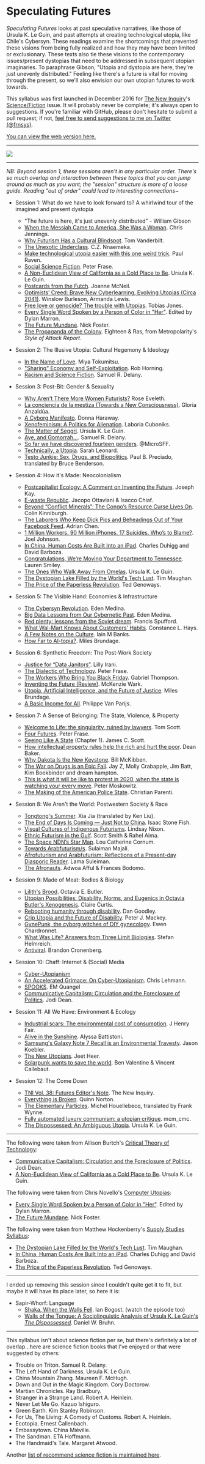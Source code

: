 # Speculating Futures

_Speculating Futures_ looks at past speculative narratives, like those of Ursula K. Le Guin, and past attempts at creating technological utopia, like Chile's Cybersyn. These readings examine the shortcomings that prevented these visions from being fully realized and how they may have been limited or exclusionary. These texts also tie these visions to the contemporary issues/present dystopias that need to be addressed in subsequent utopian imaginaries. To paraphrase Gibson, "Utopia and dystopia are here, they're just unevenly distributed." Feeling like there's a future is vital for moving through the present, so we'll also envision our own utopian futures to work towards.

This syllabus was first launched in December 2016 for [The New Inquiry](http://thenewinquiry.com/)'s [Science/Fiction](http://thenewinquiry.com/features/tni-vol-38-futures-editors-note/) issue. It will probably never be complete; it's always open to suggestions. If you're familiar with GitHub, please don't hesitate to submit a pull request; if not, [feel free to send suggestions to me on Twitter (@frnsys)](https://twitter.com/frnsys).

[You can view the web version here.](http://speculatingfutures.club)

---

![](calvin_and_hobbes.jpg)

---

_NB: Beyond session 1, these sessions aren't in any particular order. There's so much overlap and interaction between these topics that you can jump around as much as you want; the "session" structure is more of a loose guide. Reading "out of order" could lead to interesting connections~_

- Session 1: What do we have to look forward to? A whirlwind tour of the imagined and present dystopia
    - "The future is here, it's just unevenly distributed" - William Gibson
    - [When the Messiah Came to America, She Was a Woman](https://blog.longreads.com/2016/02/25/when-the-messiah-came-to-america-she-was-a-woman/). Chris Jennings.
    - [Why Futurism Has a Cultural Blindspot](http://nautil.us/issue/28/2050/why-futurism-has-a-cultural-blindspot). Tom Vanderbilt.
    - [The Unexotic Underclass](https://miter.mit.edu/the-unexotic-underclass/). C.Z. Nnaemeka.
    - [Make technological utopia easier with this one weird trick](http://futurismic.com/2014/10/12/make-technological-utopia-easier-with-this-one-weird-trick/). Paul Raven.
    - [Social Science Fiction](http://www.peterfrase.com/2010/12/social-science-fiction/). Peter Frase.
    - [A Non-Euclidean View of California as a Cold Place to Be](http://theanarchistlibrary.org/library/ursula-k-le-guin-a-non-euclidean-view-of-california-as-a-cold-place-to-be). Ursula K. Le Guin.
    - [Postcards from the Futch](https://medium.com/message/postcards-from-the-futch-595796d8a45d#.7x8g0skdj). Joanne McNeil.
    - [Optimists’ Creed: Brave New Cyberlearning, Evolving Utopias (Circa 2041)](http://link.springer.com/article/10.1007/s40593-016-0096-x). Winslow Burleson, Armanda Lewis.
    - [Free love or genocide? The trouble with Utopias](http://www.theguardian.com/books/2016/jan/24/trouble-with-utopia-free-love-genocide-thomas-more-500-exhibition). Tobias Jones.
    - [Every Single Word Spoken by a Person of Color in "Her"](https://www.youtube.com/watch?v=wy_z_KKClBE). Edited by Dylan Marron.
    - [The Future Mundane](http://www.core77.com/posts/25678/the-future-mundane-25678). Nick Foster.
    - [The Propaganda of the Colony](http://metropolarity.net/2016/09/style-of-attack-report/). Eighteen & Ras, from Metropolarity's _Style of Attack Report_.

- Session 2: The Illusive Utopia: Cultural Hegemony & Ideology
    - [In the Name of Love](https://www.jacobinmag.com/2014/01/in-the-name-of-love/). Miya Tokumitsu.
    - ["Sharing" Economy and Self-Exploitation](http://thenewinquiry.com/blogs/marginal-utility/sharing-economy-and-self-exploitation/). Rob Horning.
    - [Racism and Science Fiction](http://www.nyrsf.com/racism-and-science-fiction-.html). Samuel R. Delany.

- Session 3: Post-Bit: Gender & Sexuality
    - [Why Aren't There More Women Futurists?](http://www.theatlantic.com/technology/archive/2015/07/futurism-sexism-men/400097/) Rose Eveleth.
    - [La conciencia de la mestiza (Towards a New Consciousness)](https://sites.oxy.edu/ron/msi/05/texts/anzaldua-mestizaconsciousness.pdf). Gloria Anzaldúa.
    - [A Cyborg Manifesto](http://faculty.georgetown.edu/irvinem/theory/Haraway-CyborgManifesto-1.pdf). Donna Haraway.
    - [Xenofeminism: A Politics for Alienation](http://www.laboriacuboniks.net/). Laboria Cuboniks.
    - [The Matter of Seggri](http://poliscifi.pbworks.com/f/leguin.pdf). Ursula K. Le Guin.
    - [Aye, and Gomorrah...](http://strangehorizons.com/2015/20151123/2delany-f.shtml). Samuel R. Delany.
    - [So far we have discovered fourteen genders](https://twitter.com/MicroSFF/status/720991032079462401). @MicroSFF.
    - [Technically, a Utopia](http://bookforum.com/inprint/022_05/15583). Sarah Leonard.
    - [Testo Junkie: Sex, Drugs, and Biopolitics](http://www.e-flux.com/journal/44/60141/testo-junkie-sex-drugs-and-biopolitics/). Paul B. Preciado, translated by Bruce Benderson.

- Session 4: How it's Made: Neocolonialism
    - [Postcapitalist Ecology: A Comment on Inventing the Future](http://thedisorderofthings.com/2015/11/04/postcapitalist-ecology-a-comment-on-inventing-the-future/). Joseph Kay.
    - [E-waste Republic](http://interactive.aljazeera.com/aje/2015/ewaste/index.html). Jacopo Ottaviani & Isacco Chiaf.
    - [Beyond “Conflict Minerals”: The Congo’s Resource Curse Lives On](https://www.dissentmagazine.org/article/beyond-conflict-minerals-the-congos-resource-curse-lives-on). Colin Kinniburgh.
    - [The Laborers Who Keep Dick Pics and Beheadings Out of Your Facebook Feed](http://www.wired.com/2014/10/content-moderation). Adrian Chen.
    - [1 Million Workers. 90 Million iPhones. 17 Suicides. Who’s to Blame?](http://www.wired.com/2011/02/ff_joelinchina/). Joel Johnson.
    - [In China, Human Costs Are Built Into an iPad](http://www.nytimes.com/2012/01/26/business/ieconomy-apples-ipad-and-the-human-costs-for-workers-in-china.html). Charles Duhigg and David Barboza.
    - [Congratulations, We’re Moving Your Department to Tennessee](https://backchannel.com/those-entry-level-startup-jobs-they-re-now-mostly-dead-ends-in-the-boondocks-af3b4066f5dd#.gmwwi6lh0). Lauren Smiley.
    - [The Ones Who Walk Away From Omelas](http://engl210-deykute.wikispaces.umb.edu/file/view/omelas.pdf). Ursula K. Le Guin.
    - [The Dystopian Lake Filled by the World's Tech Lust](http://www.bbc.com/future/story/20150402-the-worst-place-on-earth). Tim Maughan.
    - [The Price of the Paperless Revolution](http://www.vqronline.org/editors-desk/price-paperless-revolution). Ted Genoways.

- Session 5: The Visible Hand: Economies & Infrastructure
    - [The Cybersyn Revolution](https://www.jacobinmag.com/2015/04/allende-chile-beer-medina-cybersyn/). Eden Medina.
    - [Big Data Lessons from Our Cybernetic Past](https://www.youtube.com/watch?v=9qKoaQo9GTw&feature=youtu.be). Eden Medina.
    - [Red plenty: lessons from the Soviet dream](http://www.theguardian.com/books/2010/aug/07/red-plenty-francis-spufford-ussr). Francis Spufford.
    - [What Wal-Mart Knows About Customers' Habits](http://www.nytimes.com/2004/11/14/business/yourmoney/what-walmart-knows-about-customers-habits.html). Constance L. Hays.
    - [A Few Notes on the Culture](http://www.vavatch.co.uk/books/banks/cultnote.htm). Iain M Banks.
    - [How Far to AI-topia?](http://www.milesbrundage.com/blog-posts/how-far-to-ai-topia). Miles Brundage.

- Session 6: Synthetic Freedom: The Post-Work Society
    - [Justice for “Data Janitors”](http://www.publicbooks.org//nonfiction/justice-for-data-janitors). Lilly Irani.
    - [The Dialectic of Technology](https://www.jacobinmag.com/2012/02/the-dialectic-of-technology/). Peter Frase.
    - [The Workers Who Bring You Black Friday](http://www.thenation.com/article/holiday-crush/). Gabriel Thompson.
    - [Inventing the Future (Review)](http://www.publicseminar.org/2015/10/inventing-the-future/). McKenzie Wark.
    - [Utopia, Artificial Intelligence, and the Future of Justice](http://www.milesbrundage.com/uploads/2/1/6/8/21681226/utopiapaperai.pdf). Miles Brundage.
    - [A Basic Income for All](http://bostonreview.net/archives/BR25.5/vanparijs.html). Philippe Van Parijs.

- Session 7: A Sense of Belonging: The State, Violence, & Property
    - [Welcome to Life: the singularity, ruined by lawyers](https://www.youtube.com/watch?v=IFe9wiDfb0E). Tom Scott.
    - [Four Futures](https://www.jacobinmag.com/2011/12/four-futures/). Peter Frase.
    - [Seeing Like A State](https://libcom.org/files/Seeing%20Like%20a%20State%20-%20James%20C.%20Scott.pdf) (Chapter 1). James C. Scott.
    - [How intellectual property rules help the rich and hurt the poor](http://www.pbs.org/newshour/making-sense/column-intellectual-property-rules-help-the-rich/). Dean Baker.
    - [Why Dakota Is the New Keystone](http://www.nytimes.com/2016/10/29/opinion/why-dakota-is-the-new-keystone.html?_r=0). Bill McKibben.
    - [The War on Drugs is an Epic Fail](http://www.nytimes.com/video/opinion/100000004642370/jay-z-the-war-on-drugs-is-an-epic-fail.html). Jay Z, Molly Crabapple, Jim Batt, Kim Boekbinder and dream hampton.
    - [This is what it will be like to protest in 2020, when the state is watching your every move](http://fusion.net/story/362575/protest-2020-future-surveillance-activism-police/). Peter Moskowitz.
    - [The Making of the American Police State](https://www.jacobinmag.com/2015/07/incarceration-capitalism-black-lives-matter/). Christian Parenti.

- Session 8: We Aren't the World: Postwestern Society & Race
    - [Tongtong's Summer](http://clarkesworldmagazine.com/xia_12_14_reprint/). Xia Jia (translated by Ken Liu).
    - [The End of Days Is Coming — Just Not to China](https://foreignpolicy.com/2016/07/29/the-end-of-days-is-coming-just-not-to-china-apocalyptic-fiction-movies/). Isaac Stone Fish.
    - [Visual Cultures of Indigenous Futurisms](http://gutsmagazine.ca/featured/visual-cultures). Lindsay Nixon.
    - [Ethnic Futurism in the Gulf](http://thesigers.com/analysis/2013/7/31/ethnic-futurism-in-the-gulf.html). Scott Smith & Rahel Aima.
    - [The Space NDN’s Star Map](http://thenewinquiry.com/essays/the-space-ndns-star-map/). Lou Catherine Cornum.
    - [Towards Arabfuturism/s](http://www.noveltymag.co.uk/towards-arabfuturisms/). Sulaiman Majali.
    - [Afrofuturism and Arabfuturism: Reflections of a Present-day Diasporic Reader](http://tohumagazine.com/article/afrofuturism-and-arabfuturism-reflections-present-day-diasporic-reader). Lama Suleiman.
    - [The Afronauts](https://theawl.com/the-afronauts-d429ebd9a677#.u9lt149ly). Adwoa Afful & Frances Bodomo.

- Session 9: Made of Meat: Bodies & Biology
    - [Lilith's Brood](https://en.wikipedia.org/wiki/Lilith's_Brood). Octavia E. Butler.
    - [Utopian Possibilities: Disability, Norms, and Eugenics in Octavia Butler's Xenogenesis](http://online.liverpooluniversitypress.co.uk/doi/abs/10.3828/jlcds.2015.2). Claire Curtis.
    - [Rebooting humanity through disability](https://dishuman.com/2015/02/02/rebooting-humanity-through-disability/). Dan Goodley.
    - [Crip Utopia and the Future of Disability](http://cdd.journals.yorku.ca/index.php/cdd/article/download/23383/21615). Peter J. Mackey.
    - [GynePunk, the cyborg witches of DIY gynecology](http://www.makery.info/en/2016/06/30/gynepunk-les-sorcieres-cyborg-de-la-gynecologie-diy/). Ewen Chardronnet.
    - [What Was Life? Answers from Three Limit Biologies](https://anthropology.mit.edu/sites/default/files/documents/helmreich_what_was_life.pdf). Stefan Helmreich.
    - [Antiviral](https://en.wikipedia.org/wiki/Antiviral_(film)). Brandon Cronenberg.

- Session 10: Chaff: Internet & (Social) Media
    - [Cyber-Utopianism](http://crowdsociety.org/index.php?title=Cyber-utopianism&oldid=4608)
    - [An Accelerated Grimace: On Cyber-Utopianism](https://www.thenation.com/article/accelerated-grimace-cyber-utopianism/). Chris Lehmann.
    - [SPOOKS](http://www.amazon.com/SPOOKS-dystopia-E-M-Quangel-ebook/dp/B00QL15GH4). EM Quangel
    - [Communicative Capitalism: Circulation and the Foreclosure of Politics](https://commonconf.files.wordpress.com/2010/09/proofs-of-tech-fetish.pdf). Jodi Dean.

- Session 11: All We Have: Environment & Ecology
    - [Industrial scars: The environmental cost of consumption](https://www.theguardian.com/environment/gallery/2016/oct/24/industrial-scars-the-environmental-cost-of-consumption-in-pictures). J Henry Fair.
    - [Alive in the Sunshine](https://www.jacobinmag.com/2014/01/alive-in-the-sunshine/). Alyssa Battistoni.
    - [Samsung's Galaxy Note 7 Recall is an Environmental Travesty](http://motherboard.vice.com/read/galaxy-note-7-explosion-environmental-impact-recycling). Jason Koebler.
    - [The New Utopians](https://newrepublic.com/article/123217/new-utopians). Jeet Heer.
    - [Solarpunk wants to save the world](http://www.hopesandfears.com/hopes/city/life/215749-solarpunk). Ben Valentine & Vincent Callebaut.

- Session 12: The Come Down
    - [TNI Vol. 38: Futures Editor's Note](http://thenewinquiry.com/features/tni-vol-38-futures-editors-note/). The New Inquiry.
    - [Everything is Broken](https://medium.com/message/everything-is-broken-81e5f33a24e1#.oef7thyw0). Quinn Norton.
    - [The Elementary Particles](https://en.wikipedia.org/wiki/Atomised). Michel Houellebecq, translated by Frank Wynne.
    - [Fully automated luxury communism: a utopian critique](https://libcom.org/blog/fully-automated-luxury-communism-utopian-critique-14062015). mcm\_cmc.
    - [The Dispossessed: An Ambiguous Utopia](https://en.wikipedia.org/wiki/The_Dispossessed). Ursula K. Le Guin.

---

The following were taken from Allison Burtch's [Critical Theory of Technology](https://github.com/allisonburtch/Critical-Theory-of-Technology):

- [Communicative Capitalism: Circulation and the Foreclosure of Politics](https://commonconf.files.wordpress.com/2010/09/proofs-of-tech-fetish.pdf). Jodi Dean.
- [A Non-Euclidean View of California as a Cold Place to Be](http://theanarchistlibrary.org/library/ursula-k-le-guin-a-non-euclidean-view-of-california-as-a-cold-place-to-be). Ursula K. Le Guin.

The following were taken from Chris Novello's [Computer Utopias](http://chrisnovello.com/teaching/risd/computer-utopias/):

- [Every Single Word Spoken by a Person of Color in "Her"](https://www.youtube.com/watch?v=wy_z_KKClBE). Edited by Dylan Marron.
- [The Future Mundane](http://www.core77.com/posts/25678/the-future-mundane-25678). Nick Foster.

The following were taken from Matthew Hockenberry's [Supply Studies Syllabus](https://supplystudies.com/syllabus/):

- [The Dystopian Lake Filled by the World's Tech Lust](http://www.bbc.com/future/story/20150402-the-worst-place-on-earth). Tim Maughan.
- [In China, Human Costs Are Built Into an iPad](http://www.nytimes.com/2012/01/26/business/ieconomy-apples-ipad-and-the-human-costs-for-workers-in-china.html). Charles Duhigg and David Barboza.
- [The Price of the Paperless Revolution](http://www.vqronline.org/editors-desk/price-paperless-revolution). Ted Genoways.

---

I ended up removing this session since I couldn't quite get it to fit, but maybe it will have its place later, so here it is:

- Sapir-Whorf: Language
    - [Shaka, When the Walls Fell](http://www.theatlantic.com/entertainment/archive/2014/06/star-trek-tng-and-the-limits-of-language-shaka-when-the-walls-fell/372107/). Ian Bogost. (watch the episode too)
    - [Walls of the Tongue: A Sociolinguistic Analysis of Ursula K. Le Guin's _The Dispossessed_](http://linguistics.berkeley.edu/~dwbruhn/dwbruhn_376_Dispossessed.pdf). Daniel W. Bruhn.

---

This syllabus isn't about science fiction per se, but there's definitely a lot of overlap...here are science fiction books that I've enjoyed or that were suggested by others:

- Trouble on Triton. Samuel R. Delany.
- The Left Hand of Darkness. Ursula K. Le Guin.
- China Mountain Zhang. Maureen F. McHugh.
- Down and Out in the Magic Kingdom. Cory Doctorow.
- Martian Chronicles. Ray Bradbury.
- Stranger in a Strange Land. Robert A. Heinlein.
- Never Let Me Go. Kazuo Ishiguro.
- Green Earth. Kim Stanley Robinson.
- For Us, The Living: A Comedy of Customs. Robert A. Heinlein.
- Ecotopia. Ernest Callenbach.
- Embassytown. China Miéville.
- The Sandman. ETA Hoffmann.
- The Handmaid's Tale. Margaret Atwood.

Another [list of recommend science fiction is maintained here](https://docs.google.com/document/d/13-nu88sfg0mDgbpKyJHpU6Q7tK9PJTTScaaOyeGplqM/edit).
